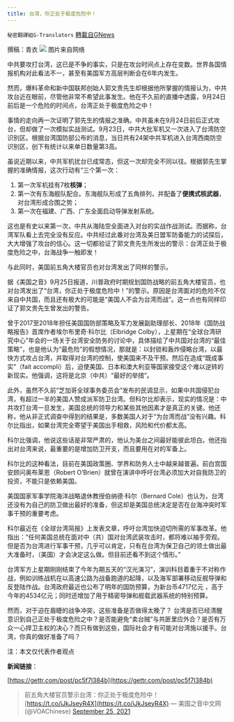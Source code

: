 ```yaml
---
title: 台湾，你正处于极度危险中！
---
```

`秘密翻譯組G-Translators` [轉載自GNews](https://gnews.org/zh-hans/1553596/)

撰稿：青衣
![](https://assets.gnews.org/wp-content/uploads/2021/09/图片1-77.png)
图片来自网络

中共要攻打台湾，这已是不争的事实，只是在攻台时间点上存在变数。世界各国情报机构对此看法不一，甚至有美国军方高层判断会在6年内发生。

然而，爆料革命和新中国联邦创始人郭文贵先生却根据他所掌握的情报认为，中共攻台近在眼前，尽管他非常不希望此事发生。他在不久前的直播中透露，9月24日前后是一个危险的时间点，台湾正处于极度危险之中！

事情的走向再一次证明了郭先生的情报之准确。中共虽未在9月24日前后正式攻台，但却做了一次模拟实战测试。9月23日，中共大批军机又一次进入了台湾防空识别区。根据台湾国防部公布的消息，当日共有24架中共军机进入台湾西南防空识别区，创下有统计以来单日数量第3高。

虽说近期以来，中共军机扰台已成常态，但这一次却完全不同以往。根据郭先生掌握的准确情报，这次行动有“三个第一次：

1. 第一次军机挂有7枚**核弹**；
2. 第一次有东海舰队配合。东海舰队形成了五角排列，并配备了**便携式核武器**，对台湾形成合围之势；
3. 第一次在福建、广西、广东全面启动导弹发射系统。


这也是有史以来第一次，中共从海陆空全面进入对台的实战作战测试。而据称，台湾军队看上去完全没有反应。中共经过此番对台湾及美日盟军防备能力的试探后，大大增强了攻台的信心。这一切都验证了郭文贵先生所发出的警示：台湾正处于极度危险之中，台海战争一触即发！

与此同时，美国前五角大楼官员也对台湾发出了同样的警示。

据《美国之音》9月25日报道，川普政府时期规划国防战略的前五角大楼官员，也对台湾发出了“台湾，你正处于极度危险中！”的警示。原因是台湾面对的危险不仅来自中共国，而且还有极大的可能是“美国人不会为台湾而战”。这一点也有同样印证了郭文贵先生曾发出的警告。

曾于2017至2018年担任美国国防部策略及军力发展副助理部长、2018年《国防战略报告》首席作者埃尔布里奇·科尔比（Elbridge Colby），上星期在“全球台湾研究中心”年会的一场关于台湾安全防务的讨论中，具体描绘了中共国对台湾的“最佳策略”，也是他认为“最危险”的假想情况，那就是：以封锁和轰炸侵略台湾，以最快方式攻占台湾，并取得对台湾的控制，使美国来不及干预。然后在造成“既成事实”（fait accompli）后，迫使美国、日本和澳大利亚等国家接受这个难以逆转的新现实。他强调，这将是北京（中共）“最好的举措”。

此外，虽然不久前“芝加哥全球事务委员会”发布的民调显示，如果中共国侵犯台湾，有超过一半的美国人赞成派军防卫台湾。但科尔比却表示，现实的情况是：中共攻打台湾一旦发生，美国总统的领导力和某些其他因素才是真正的关键。他还称，他从非正式调查中得到的结果是，多数美国人对于“为台湾而战”没有兴趣。科尔比指出，如果台湾完全寄望于美国出手相救，风险和代价都太高。

科尔比强调，他说这些话是非常严肃的，他认为美台之间最好能彼此坦白。他还指出对台湾来说，最重要的是增加防卫开支，而且要用在对的军备上。

科尔比的这种看法，目前在美国政策圈、学界和防务人士中越来越普遍。前白宫国安顾问奥布莱恩（Robert O’Brien）就曾在演讲中呼吁台湾必须加大对自我防卫的投资，不能只是依赖美国。

美国国家军事学院海洋战略退休教授伯纳德·科尔（Bernard Cole）也认为，台湾还没有为自己的防卫做出最好的准备，但这却是美国总统决定是否在台海冲突时军事干预的重要考虑。

科尔最近在《全球台湾简报》上发表文章，呼吁台湾加快迫切所需的军事改革。他指出：“任何美国总统在面对中（共）国对台湾武装攻击时，都将难以袖手旁观。但是否为台湾进行军事干预，几乎可以肯定，只有在台湾为保卫自己的领土做出最大准备时，（美国）才会决定这么做。但目前还看不到这个情形。”

台湾军方上星期刚刚结束了今年为期五天的“汉光演习”，演训科目着重于不对称作战，例如训练战机在以高速公路为战备跑道的起降，以及海军部署移动反舰导弹和反登陆作战。台湾政府最近也公布了明年的国防预算，为新台币4717亿元 ，高于今年的4534亿元；同时还增加了用于精密导弹和舰载武器系统的特别预算。

然而，对于迫在眉睫的战争冲突，这些准备是否做得太晚了？ 台湾是否已经清醒意识到自己正处于极度危险之中？是否能避免“卖台贼”与共匪里应外合？是否有万众一心捍卫主权的决心？而只有做到这些，国际社会才有可能对台湾施以援手。台湾，你真的做好准备了吗？

注：本文仅代表作者观点

**新闻链接**：

[https://gettr.com/post/pc5f7l384b](https://gettr.com/post/pc5f7l384b)



> 前五角大楼官员警示台湾：你正处于极度危险中！ [https://t.co/iJkJseyR4X](https://t.co/iJkJseyR4X)
> — 美国之音中文网 (@VOAChinese) [September 25, 2021](https://twitter.com/VOAChinese/status/1441570542952202245?ref_src=twsrc%5Etfw)
